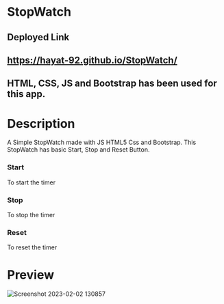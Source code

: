 # StopWatch

## Deployed Link

## https://hayat-92.github.io/StopWatch/

## HTML, CSS, JS and Bootstrap has been used for this app.

# Description
A Simple StopWatch made with JS HTML5 Css and Bootstrap.
This StopWatch has basic Start, Stop and Reset Button.
### Start
To start the timer
### Stop
To stop the timer
### Reset
To reset the timer

# Preview


![Screenshot 2023-02-02 130857](https://user-images.githubusercontent.com/68597674/216261329-a2a49763-dcb5-4fdd-938f-99b5452b66cf.png)
